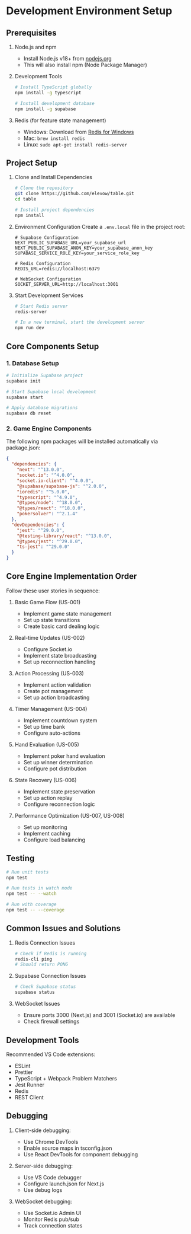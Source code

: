 # Development Environment Setup

## Prerequisites

1. Node.js and npm
   - Install Node.js v18+ from [nodejs.org](https://nodejs.org/)
   - This will also install npm (Node Package Manager)

2. Development Tools
   ```bash
   # Install TypeScript globally
   npm install -g typescript

   # Install development database
   npm install -g supabase
   ```

3. Redis (for feature state management)
   - Windows: Download from [Redis for Windows](https://github.com/microsoftarchive/redis/releases)
   - Mac: `brew install redis`
   - Linux: `sudo apt-get install redis-server`

## Project Setup

1. Clone and Install Dependencies
   ```bash
   # Clone the repository
   git clone https://github.com/elevow/table.git
   cd table

   # Install project dependencies
   npm install
   ```

2. Environment Configuration
   Create a `.env.local` file in the project root:
   ```env
   # Supabase Configuration
   NEXT_PUBLIC_SUPABASE_URL=your_supabase_url
   NEXT_PUBLIC_SUPABASE_ANON_KEY=your_supabase_anon_key
   SUPABASE_SERVICE_ROLE_KEY=your_service_role_key

   # Redis Configuration
   REDIS_URL=redis://localhost:6379

   # WebSocket Configuration
   SOCKET_SERVER_URL=http://localhost:3001
   ```

3. Start Development Services
   ```bash
   # Start Redis server
   redis-server

   # In a new terminal, start the development server
   npm run dev
   ```

## Core Components Setup

### 1. Database Setup
```bash
# Initialize Supabase project
supabase init

# Start Supabase local development
supabase start

# Apply database migrations
supabase db reset
```

### 2. Game Engine Components
The following npm packages will be installed automatically via package.json:
```json
{
  "dependencies": {
    "next": "^13.0.0",
    "socket.io": "^4.0.0",
    "socket.io-client": "^4.0.0",
    "@supabase/supabase-js": "^2.0.0",
    "ioredis": "^5.0.0",
    "typescript": "^4.9.0",
    "@types/node": "^18.0.0",
    "@types/react": "^18.0.0",
    "pokersolver": "^2.1.4"
  },
  "devDependencies": {
    "jest": "^29.0.0",
    "@testing-library/react": "^13.0.0",
    "@types/jest": "^29.0.0",
    "ts-jest": "^29.0.0"
  }
}
```

## Core Engine Implementation Order

Follow these user stories in sequence:

1. Basic Game Flow (US-001)
   - Implement game state management
   - Set up state transitions
   - Create basic card dealing logic

2. Real-time Updates (US-002)
   - Configure Socket.io
   - Implement state broadcasting
   - Set up reconnection handling

3. Action Processing (US-003)
   - Implement action validation
   - Create pot management
   - Set up action broadcasting

4. Timer Management (US-004)
   - Implement countdown system
   - Set up time bank
   - Configure auto-actions

5. Hand Evaluation (US-005)
   - Implement poker hand evaluation
   - Set up winner determination
   - Configure pot distribution

6. State Recovery (US-006)
   - Implement state preservation
   - Set up action replay
   - Configure reconnection logic

7. Performance Optimization (US-007, US-008)
   - Set up monitoring
   - Implement caching
   - Configure load balancing

## Testing

```bash
# Run unit tests
npm test

# Run tests in watch mode
npm test -- --watch

# Run with coverage
npm test -- --coverage
```

## Common Issues and Solutions

1. Redis Connection Issues
   ```bash
   # Check if Redis is running
   redis-cli ping
   # Should return PONG
   ```

2. Supabase Connection Issues
   ```bash
   # Check Supabase status
   supabase status
   ```

3. WebSocket Issues
   - Ensure ports 3000 (Next.js) and 3001 (Socket.io) are available
   - Check firewall settings

## Development Tools

Recommended VS Code extensions:
- ESLint
- Prettier
- TypeScript + Webpack Problem Matchers
- Jest Runner
- Redis
- REST Client

## Debugging

1. Client-side debugging:
   - Use Chrome DevTools
   - Enable source maps in tsconfig.json
   - Use React DevTools for component debugging

2. Server-side debugging:
   - Use VS Code debugger
   - Configure launch.json for Next.js
   - Use debug logs

3. WebSocket debugging:
   - Use Socket.io Admin UI
   - Monitor Redis pub/sub
   - Track connection states
